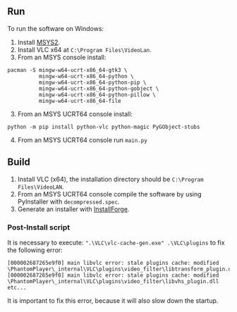 
## Run

To run the software on Windows:

1) Install [MSYS2](https://www.msys2.org/).
2) Install VLC x64 at `C:\Program Files\VideoLan`.
2) From an MSYS console install:
```
pacman -S mingw-w64-ucrt-x86_64-gtk3 \
          mingw-w64-ucrt-x86_64-python \
          mingw-w64-ucrt-x86_64-python-pip \
          mingw-w64-ucrt-x86_64-python-gobject \
          mingw-w64-ucrt-x86_64-python-pillow \
          mingw-w64-ucrt-x86_64-file
```
3) From an MSYS UCRT64 console install:
```
python -m pip install python-vlc python-magic PyGObject-stubs
```

4) From an MSYS UCRT64 console run `main.py`


## Build

1) Install VLC (x64), the installation directory should be `C:\Program Files\VideoLAN`.
2) From an MSYS UCRT64 console compile the software by using PyInstaller with `decompressed.spec`.
3) Generate an installer with [InstallForge](https://installforge.net/).


### Post-Install script

It is necessary to execute: `".\VLC\vlc-cache-gen.exe" .\VLC\plugins` to fix the following error:

```
[000002687265e9f0] main libvlc error: stale plugins cache: modified \PhantomPlayer\_internal\VLC\plugins\video_filter\libtransform_plugin.dll
[000002687265e9f0] main libvlc error: stale plugins cache: modified \PhantomPlayer\_internal\VLC\plugins\video_filter\libvhs_plugin.dll
etc...
```

It is important to fix this error, because it will also slow down the startup.

